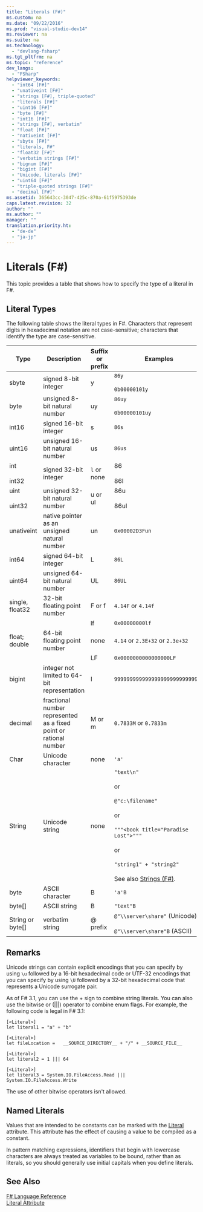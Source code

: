 ```yaml
---
title: "Literals (F#)"
ms.custom: na
ms.date: "09/22/2016"
ms.prod: "visual-studio-dev14"
ms.reviewer: na
ms.suite: na
ms.technology: 
  - "devlang-fsharp"
ms.tgt_pltfrm: na
ms.topic: "reference"
dev_langs: 
  - "FSharp"
helpviewer_keywords: 
  - "int64 [F#]"
  - "unativeint [F#]"
  - "strings [F#], triple-quoted"
  - "literals [F#]"
  - "uint16 [F#]"
  - "byte [F#]"
  - "int16 [F#]"
  - "strings [F#], verbatim"
  - "float [F#]"
  - "nativeint [F#]"
  - "sbyte [F#]"
  - "literals, F#"
  - "float32 [F#]"
  - "verbatim strings [F#]"
  - "bignum [F#]"
  - "bigint [F#]"
  - "Unicode, literals [F#]"
  - "uint64 [F#]"
  - "triple-quoted strings [F#]"
  - "decimal [F#]"
ms.assetid: 365643cc-3047-425c-870a-61f5975393de
caps.latest.revision: 32
author: ""
ms.author: ""
manager: ""
translation.priority.ht: 
  - "de-de"
  - "ja-jp"
---
```

# Literals (F#)
This topic provides a table that shows how to specify the type of a literal in F#.  
  
## Literal Types  
 The following table shows the literal types in F#. Characters that represent digits in hexadecimal notation are not case-sensitive; characters that identify the type are case-sensitive.  
  
|Type|Description|Suffix or prefix|Examples|  
|----------|-----------------|----------------------|--------------|  
|sbyte|signed 8-bit integer|y|`86y`<br /><br /> `0b00000101y`|  
|byte|unsigned 8-bit natural number|uy|`86uy`<br /><br /> `0b00000101uy`|  
|int16|signed 16-bit integer|s|`86s`|  
|uint16|unsigned 16-bit natural number|us|`86us`|  
|int<br /><br /> int32|signed 32-bit integer|`l` or none|86<br /><br /> 86l|  
|uint<br /><br /> uint32|unsigned 32-bit natural number|u or ul|86u<br /><br /> 86ul|  
|unativeint|native pointer as an unsigned natural number|un|`0x00002D3Fun`|  
|int64|signed 64-bit integer|L|`86L`|  
|uint64|unsigned 64-bit natural number|UL|`86UL`|  
|single, float32|32-bit floating point number|F or f|`4.14F` or `4.14f`|  
|||lf|`0x00000000lf`|  
|float; double|64-bit floating point number|none|`4.14` or `2.3E+32` or `2.3e+32`|  
|||LF|`0x0000000000000000LF`|  
|bigint|integer not limited to 64-bit representation|I|`9999999999999999999999999999I`|  
|decimal|fractional number represented as a fixed point or rational number|M or m|`0.7833M` or `0.7833m`|  
|Char|Unicode character|none|`'a'`|  
|String|Unicode string|none|`"text\n"`<br /><br /> or<br /><br /> `@"c:\filename"`<br /><br /> or<br /><br /> `"""<book title="Paradise Lost">"""`<br /><br /> or<br /><br /> `"string1" + "string2"`<br /><br /> See also [Strings (F#)](../vs140/strings--fsharp-.md).|  
|byte|ASCII character|B|`'a'B`|  
|byte[]|ASCII string|B|`"text"B`|  
|String or byte[]|verbatim string|@ prefix|`@"\\server\share"` (Unicode)<br /><br /> `@"\\server\share"B` (ASCII)|  
  
## Remarks  
 Unicode strings can contain explicit encodings that you can specify by using `\u` followed by a 16-bit hexadecimal code or UTF-32 encodings that you can specify by using `\U` followed by a 32-bit hexadecimal code that represents a Unicode surrogate pair.  
  
 As of F# 3.1, you can use the + sign to combine string literals. You can also use the bitwise or (&#124;&#124;&#124;) operator to combine enum flags. For example, the following code is legal in F# 3.1:  
  
```f#  
[<Literal>]  
let literal1 = "a" + "b"  
  
[<Literal>]  
let fileLocation =   __SOURCE_DIRECTORY__ + "/" + __SOURCE_FILE__  
  
[<Literal>]  
let literal2 = 1 ||| 64  
  
[<Literal>]  
let literal3 = System.IO.FileAccess.Read ||| System.IO.FileAccess.Write  
```  
  
 The use of other bitwise operators isn't allowed.  
  
## Named Literals  
 Values that are intended to be constants can be marked with the [Literal](../vs140/core.literalattribute-class--fsharp-.md) attribute. This attribute has the effect of causing a value to be compiled as a constant.  
  
 In pattern matching expressions, identifiers that begin with lowercase characters are always treated as variables to be bound, rather than as literals, so you should generally use initial capitals when you define literals.  
  
## See Also  
 [F# Language Reference](../vs140/literals--fsharp-.md)   
 [Literal Attribute](../vs140/core.literalattribute-class--fsharp-.md)